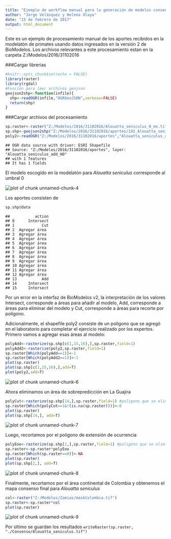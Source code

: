 ```yaml
---
title: "Ejemplo de workflow manual para la generación de modelos consenso"
author: "Jorge Velásquez y Helena Olaya"
date: "15 de febrero de 2017"
output: html_document
---
```


Este es un ejemplo de procesamiento manual de los aportes recibidos en la modelatón de primates usando datos ingresados en la versión 2 de BioModelos. Los archivos relevantes a este procesamiento estan en la carpeta Z:/Modelos/2016/31102016

###Cargar librerias

```r
#knitr::opts_chunk$set(echo = FALSE)
library(raster)
library(rgdal)
#Función para leer archivos geojson
geojson2shp<-function(infile){
  shp<-readOGR(infile,"OGRGeoJSON",verbose=FALSE)
  return(shp)
}
```

###Cargar archivos del procesamiento

```r
sp.raster<-raster("Z:/Modelos/2016/31102016/Alouatta_seniculus_0_mx.tif") 
sp.shp<-geojson2shp("Z:/Modelos/2016/31102016/aportes/192_Alouatta_seniculus_03112016_6_umbral0.geojson")
poly2<-readOGR("Z:/Modelos/2016/31102016/aportes","Alouatta_seniculus_add_HO")
```

```
## OGR data source with driver: ESRI Shapefile 
## Source: "Z:/Modelos/2016/31102016/aportes", layer: "Alouatta_seniculus_add_HO"
## with 1 features
## It has 1 fields
```

El modelo escogido en la modelatón para *Alouatta seniculus* corresponde al umbral 0

![plot of chunk unnamed-chunk-4](figure/unnamed-chunk-4-1.png)

Los aportes consisten de


```r
sp.shp@data
```

```
##           action
## 0      Intersect
## 1            Cut
## 2  Agregar área
## 3  Agregar área
## 4  Agregar área
## 5  Agregar área
## 6  Agregar área
## 7  Agregar área
## 8  Agregar área
## 9  Agregar área
## 10 Agregar área
## 11 Agregar área
## 12 Agregar área
## 13           Add
## 14     Intersect
## 15     Intersect
```

Por un error en la interfaz de BioModelos v2, la interpretación de los valores Intersect, corresponde a áreas para añadir al modelo, Add, corresponde a áreas para eliminar del modelo y Cut, corresponde a áreas para recorte por polígono.

Adicionalmente, el shapefile poly2 consiste de un polígono que se agregó en el laboratorio para completar el ejercicio realizado por los expertos. Primero vamos a agregar esas áreas al modelo:


```r
polyAdd<-rasterize(sp.shp[c(1,15,16),],sp.raster,field=1) 
polyAdd2<-rasterize(poly2,sp.raster,field=1) 
sp.raster[Which(polyAdd==1)]<-1
sp.raster[Which(polyAdd2==1)]<-1
plot(sp.raster)
plot(sp.shp[c(1,15,16),],add=T)
plot(poly2,add=T)
```

![plot of chunk unnamed-chunk-6](figure/unnamed-chunk-6-1.png)

Ahora eliminamos un área de sobrepredicción en La Guajira

```r
polyCut<-rasterize(sp.shp[14,],sp.raster,field=1) #poligono que se elimina del modelo
sp.raster[Which(polyCut==1&!(is.na(sp.raster)))]<-0
plot(sp.raster)
plot(sp.shp[14,], add=T)
```

![plot of chunk unnamed-chunk-7](figure/unnamed-chunk-7-1.png)

Luego, recortamos por el poligono de extensión de ocurrencia

```r
polyEoo<-rasterize(sp.shp[2,],sp.raster,field=1) #poligono que se elimina del modelo
sp.raster<-sp.raster*polyEoo
sp.raster[Which(sp.raster==0)]<-NA
plot(sp.raster)
plot(sp.shp[2,], add=T)
```

![plot of chunk unnamed-chunk-8](figure/unnamed-chunk-8-1.png)

Finalmente, recortamos por el área continental de Colombia y obtenemos el mapa consenso final para *Alouatta seniculus*


```r
col<-raster("Z:/Modelos/Zamias/maskColombia.tif")
sp.raster<-sp.raster*col
plot(sp.raster)
```

![plot of chunk unnamed-chunk-9](figure/unnamed-chunk-9-1.png)

Por último se guardan los resultados `writeRaster(sp.raster, "./Consenso/Alouatta_seniculus.tif")`


